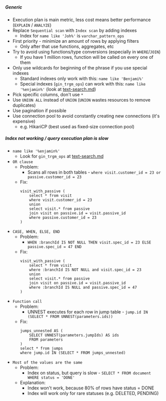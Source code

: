 ##### Generic
* Execution plan is main metric, less cost means better performance (`EXPLAIN` / `ANALYZE`)
* Replace `Sequential scan` with `Index scan` by adding indexes
    * Index for `name like 'Joh%'` is `varchar_pattern_ops`
* First priority - minimize an amount of rows by applying filters
    * Only after that use functions, aggregates, etc
* Try to avoid using functions/type conversions (especially in `WHERE`/`JOIN`)
    * If you have 1 million rows, function will be called on every one of them
* Only use wildcards for beginning of the phrase if you use special indexes
    * Standard indexes only work with this: `name like 'Benjami%'` 
    * Special indexes (`gin_trgm_ops`) can work with this: `name like '%enjamin%'` (look at [text-search.md](text-search.md))
* Pick specific columns, don't use `*`
* Use `UNION ALL` instead of `UNION` (`UNION` wastes resources to remove duplicates)
* Use pagination if possible
* Use connection pool to avoid constantly creating new connections (it's expensive)
    * e.g. HikariCP (best used as fixed-size connection pool)
    
##### Index not working / query execution plan is slow
* `name like '%enjamin%'`
    * Look for `gin_trgm_ops` at [text-search.md](text-search.md)
* `OR clause`
    * Problem:
        * Scans all rows in both tables - `where visit.customer_id = 23 or passive.customer_id = 23`
    * Fix:
        ```
        visit_with_passive (
            select * from visit 
            where visit.customer_id = 23
            union
            select visit.* from passive 
            join visit on passive.id = visit.passive_id
            where passive.customer_id = 23
        )
        ```
* `CASE, WHEN, ELSE, END`
    * Problem:
        * `WHEN :branchId IS NOT NULL THEN visit.spec_id = 23 ELSE passive.spec_id = 47 END`
    * Fix:
        ```
        visit_with_passive (
            select * from visit 
            where :branchId IS NOT NULL and visit.spec_id = 23
            union
            select visit.* from passive 
            join visit on passive.id = visit.passive_id
            where :branchId IS NULL and passive.spec_id = 47
        )
        ```
* `Function call`
    * Problem:
        * UNNEST executes for each row in jump table - `jump.id IN (SELECT * FROM UNNEST(parameters.ids))`
    * Fix:
        ```
        jumps_unnested AS (
            SELECT UNNEST(parameters.jumpIds) AS ids
            FROM parameters
        ) 
        select * from jumps
        where jump.id IN (SELECT * FROM jumps_unnested)
        ```
* `Most of the values are the same`
    * Problem:
        * Index on status, but query is slow - `SELECT * FROM document WHERE status = 'DONE'`
    * Explanation:
        * Index won't work, because 80% of rows have status = DONE
        * Index will work only for rare statuses (e.g. DELETED, PENDING)
